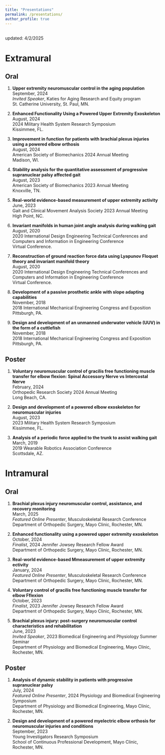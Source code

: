 ```yaml
---
title: "Presentations"
permalink: /presentations/
author_profile: true
---
```


<br>
updated: 4/2/2025

# Extramural
## Oral
1. <b>Upper extremity neuromuscular control in the aging population</b><br>
	September, 2024 <br>
	<i>Invited Speaker</i>, Katies for Aging Research and Equity program<br>
	St. Catherine University, St. Paul, MN.

2. <b>Enhanced Functionality Using a Powered Upper Extremity Exoskeleton </b><br>
	August, 2024<br>
	2024 Military Health System Research Symposium<br>
	Kissimmee, FL.

3. <b>Improvement in function for patients with brachial plexus injuries using a powered elbow orthosis </b><br>
	August, 2024<br>
	American Society of Biomechanics 2024 Annual Meeting<br>
	Madison, WI.

4. <b>Stability analysis for the quantitative assessment of progressive supranuclear palsy affected gait </b><br>
	August, 2023<br>
	American Society of Biomechanics 2023 Annual Meeting<br>
	Knoxville, TN.

5. <b>Real-world evidence-based measurement of upper extremity activity </b><br>
	June, 2023<br>
	Gait and Clinical Movement Analysis Society 2023 Annual Meeting<br>
	High Point, NC.

6. <b>Invariant manifolds in human joint angle analysis during walking gait</b> <br>
	August, 2020<br>
	2020 International Design Engineering Technical Conferences and Computers and Information in Engineering Conference <br>
	Virtual Conference.

7. <b>Reconstruction of ground reaction force data using Lyapunov Floquet theory and invariant manifold theory</b> <br>
	August, 2020<br>
	2020 International Design Engineering Technical Conferences and Computers and Information in Engineering Conference<br>
	Virtual Conference.

8. <b>Development of a passive prosthetic ankle with slope adapting capabilities </b><br>
	November, 2018<br>
	2018 International Mechanical Engineering Congress and Exposition<br>
	Pittsburgh, PA.

9. <b>Design and development of an unmanned underwater vehicle (UUV) in the form of a cuttlefish </b><br>
	November, 2018<br>
	2018 International Mechanical Engineering Congress and Exposition<br>
	Pittsburgh, PA.

## Poster 
1. <b>Voluntary neuromuscular control of gracilis free functioning muscle transfer for elbow flexion: Spinal Accessory Nerve vs Intercostal Nerve </b><br>
	February, 2024<br>
	Orthopedic Research Society 2024 Annual Meeting<br>
	Long Beach, CA.

2. <b>Design and development of a powered elbow exoskeleton for neuromuscular injuries </b><br>
	August, 2023<br>
	2023 Military Health System Research Symposium<br>
	Kissimmee, FL.

3. <b>Analysis of a periodic force applied to the trunk to assist walking gait </b><br>
	March, 2019<br>
	2019 Wearable Robotics Association Conference<br>
	Scottsdale, AZ.

# Intramural
## Oral
1. <b>Brachial plexus injury neuromuscular control, assistance, and recovery monitoring</b><br>
	March, 2025 <br>
	<i>Featured Online Presenter</i>, Musculoskeletal Research Conference<br>
	Department of Orthopedic Surgery, Mayo Clinic, Rochester, MN.

2. <b>Enhanced functionality using a powered upper extremity exoskeleton</b><br>
	October, 2024 <br>
	<i>Finalist</i>, 2024 Jennifer Jowsey Research Fellow Award<br>
	Department of Orthopedic Surgery, Mayo Clinic, Rochester, MN.

3. <b>Real-world evidence-based Mmeasurement of upper extremity ectivity</b><br>
	January, 2024 <br>
	<i>Featured Online Presenter</i>, Musculoskeletal Research Conference<br>
	Department of Orthopedic Surgery, Mayo Clinic, Rochester, MN.

4. <b>Voluntary control of gracilis free functioning muscle transfer for elbow Fflexion</b><br>
	October, 2023 <br>
	<i>Finalist</i>, 2023 Jennifer Jowsey Research Fellow Award<br>
	Department of Orthopedic Surgery, Mayo Clinic, Rochester, MN.

5. <b>Brachial plexus injury: post-surgery neuromuscular control characteristics and rehabilitation</b><br>
	June, 2023 <br>
	<i>Invited Speaker</i>, 2023 Biomedical Engineering and Physiology Summer Seminar<br>
	Department of Physiology and Biomedical Engineering, Mayo Clinic, Rochester, MN.

## Poster
1. <b>Analysis of dynamic stability in patients with progressive supranuclear palsy</b><br>
	July, 2024 <br>
	<i>Featured Online Presenter</i>, 2024 Physiology and Biomedical Engineering Symposium<br>
	Department of Physiology and Biomedical Engineering, Mayo Clinic, Rochester, MN.

2. <b>Design and development of a powered myelectric elbow orthosis for neuromuscular injuries and conditions</b><br>
	September, 2023 <br>
	Young Investigators Research Symposium<br>
	School of Continuous Professional Development, Mayo Clinic, Rochester, MN.


